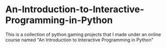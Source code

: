 # An-Introduction-to-Interactive-Programming-in-Python
This is a collection of python gaming projects that I made under an online course named "An Introduction to Interactive Programming in Python"
